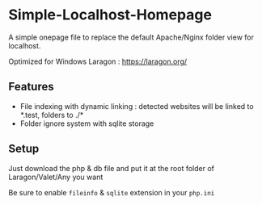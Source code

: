 # Simple-Localhost-Homepage

A simple onepage file to replace the default Apache/Nginx folder view for localhost.

Optimized for Windows Laragon : https://laragon.org/

## Features

- File indexing with dynamic linking : detected websites will be linked to \*.test, folders to ./\*
- Folder ignore system with sqlite storage

## Setup

Just download the php & db file and put it at the root folder of Laragon/Valet/Any you want

Be sure to enable `fileinfo` & `sqlite` extension in your `php.ini`
